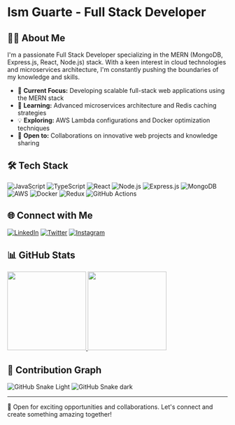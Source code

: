 # Ism Guarte - Full Stack Developer

## 👨‍💻 About Me

I'm a passionate Full Stack Developer specializing in the MERN (MongoDB, Express.js, React, Node.js) stack. With a keen interest in cloud technologies and microservices architecture, I'm constantly pushing the boundaries of my knowledge and skills.

- 🔭 **Current Focus:** Developing scalable full-stack web applications using the MERN stack
- 🌱 **Learning:** Advanced microservices architecture and Redis caching strategies
- 💡 **Exploring:** AWS Lambda configurations and Docker optimization techniques
- 🤝 **Open to:** Collaborations on innovative web projects and knowledge sharing

## 🛠 Tech Stack

![JavaScript](https://img.shields.io/badge/-JavaScript-F7DF1E?style=flat-square&logo=javascript&logoColor=black)
![TypeScript](https://img.shields.io/badge/-TypeScript-3178C6?style=flat-square&logo=typescript&logoColor=white)
![React](https://img.shields.io/badge/-React-61DAFB?style=flat-square&logo=react&logoColor=black)
![Node.js](https://img.shields.io/badge/-Node.js-339933?style=flat-square&logo=node.js&logoColor=white)
![Express.js](https://img.shields.io/badge/-Express.js-000000?style=flat-square&logo=express&logoColor=white)
![MongoDB](https://img.shields.io/badge/-MongoDB-47A248?style=flat-square&logo=mongodb&logoColor=white)
![AWS](https://img.shields.io/badge/-AWS-232F3E?style=flat-square&logo=amazon-aws&logoColor=white)
![Docker](https://img.shields.io/badge/-Docker-2496ED?style=flat-square&logo=docker&logoColor=white)
![Redux](https://img.shields.io/badge/-Redux-764ABC?style=flat-square&logo=redux&logoColor=white)
![GitHub Actions](https://img.shields.io/badge/-GitHub_Actions-2088FF?style=flat-square&logo=github-actions&logoColor=white)

## 🌐 Connect with Me

[![LinkedIn](https://img.shields.io/badge/-LinkedIn-0A66C2?style=flat-square&logo=linkedin&logoColor=white)](https://www.linkedin.com/in/ism-guarte-9a1055238/)
[![Twitter](https://img.shields.io/badge/-Twitter-1DA1F2?style=flat-square&logo=twitter&logoColor=white)](https://twitter.com/ism_guarte)
[![Instagram](https://img.shields.io/badge/-Instagram-E4405F?style=flat-square&logo=instagram&logoColor=white)](https://instagram.com/hi_im_ism)

## 📊 GitHub Stats

<a href="https://github.com/SpongeBUG">
  <img height="180em" src="https://github-readme-stats.vercel.app/api?username=LearningNoob00000&show_icons=true&theme=dark&include_all_commits=true&count_private=true"/>
  <img height="180em" src="https://github-readme-stats.vercel.app/api/top-langs/?username=LearningNoob00000&layout=compact&langs_count=8&theme=dark"/>
</a>

## 🐍 Contribution Graph

![GitHub Snake Light](https://raw.githubusercontent.com/tobiasmeyhoefer/tobiasmeyhoefer/output/github-snake.svg#gh-light-mode-only)
![GitHub Snake dark](https://raw.githubusercontent.com/tobiasmeyhoefer/tobiasmeyhoefer/output/github-snake-dark.svg#gh-dark-mode-only)

---

💼 Open for exciting opportunities and collaborations. Let's connect and create something amazing together!

